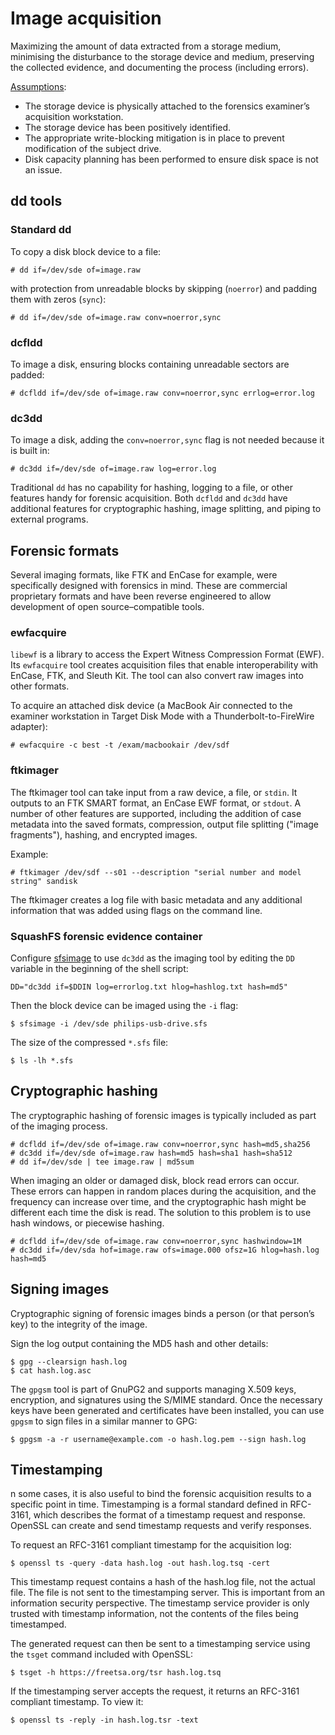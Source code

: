 # Image acquisition

Maximizing the amount of data extracted from a storage medium, minimising the disturbance to the storage device and medium, preserving the collected evidence, and documenting the process (including errors).

[Assumptions](preparation.md):

* The storage device is physically attached to the forensics examiner’s acquisition workstation.
* The storage device has been positively identified.
* The appropriate write-blocking mitigation is in place to prevent modification of the subject drive.
* Disk capacity planning has been performed to ensure disk space is not an issue.

## dd tools

### Standard dd

To copy a disk block device to a file:

    # dd if=/dev/sde of=image.raw

with protection from unreadable blocks by skipping (`noerror`) and padding them with zeros (`sync`):

    # dd if=/dev/sde of=image.raw conv=noerror,sync

### dcfldd

To image a disk, ensuring blocks containing unreadable sectors are padded:

    # dcfldd if=/dev/sde of=image.raw conv=noerror,sync errlog=error.log

### dc3dd

To image a disk, adding the `conv=noerror,sync` flag is not needed because it is built in:

    # dc3dd if=/dev/sde of=image.raw log=error.log

Traditional `dd` has no capability for hashing, logging to a file, or other features handy for forensic acquisition. Both `dcfldd` and `dc3dd` have additional features for cryptographic hashing, image splitting, and piping to external programs.

## Forensic formats

Several imaging formats, like FTK and EnCase for example, were specifically designed with forensics in mind. These are commercial proprietary formats and have been reverse engineered to allow development of open source–compatible tools.

### ewfacquire

`libewf` is a library to access the Expert Witness Compression Format (EWF). Its `ewfacquire` tool creates acquisition files that enable interoperability with EnCase, FTK, and Sleuth Kit. The tool can also convert raw images into other formats.

To acquire an attached disk device (a MacBook Air connected to the examiner workstation in Target Disk Mode with a Thunderbolt-to-FireWire adapter):

```text
# ewfacquire -c best -t /exam/macbookair /dev/sdf
```

### ftkimager

The ftkimager tool can take input from a raw device, a file, or `stdin`. It outputs to an FTK SMART format, an EnCase EWF format, or `stdout`. A number of other features are supported, including the addition of case metadata into the saved formats, compression, output file splitting ("image fragments"), hashing, and encrypted images.

Example:

```text
# ftkimager /dev/sdf --s01 --description "serial number and model string" sandisk
```

The ftkimager creates a log file with basic metadata and any additional information that was added using flags on the command line.

### SquashFS forensic evidence container

Configure [sfsimage](testlab:docs/dfir/squashfs) to use `dc3dd` as the imaging tool by editing the `DD` variable in the beginning of the shell script:

    DD="dc3dd if=$DDIN log=errorlog.txt hlog=hashlog.txt hash=md5"

Then the block device can be imaged using the `-i` flag:

    $ sfsimage -i /dev/sde philips-usb-drive.sfs

The size of the compressed `*.sfs` file:

    $ ls -lh *.sfs

## Cryptographic hashing

The cryptographic hashing of forensic images is typically included as part of the imaging process.

    # dcfldd if=/dev/sde of=image.raw conv=noerror,sync hash=md5,sha256
    # dc3dd if=/dev/sde of=image.raw hash=md5 hash=sha1 hash=sha512
    # dd if=/dev/sde | tee image.raw | md5sum

When imaging an older or damaged disk, block read errors can occur. These errors can happen in random places during the acquisition, and the frequency can increase over time, and the cryptographic hash might be different each time the disk is read. The solution to this problem is to use hash windows, or piecewise hashing.

    # dcfldd if=/dev/sde of=image.raw conv=noerror,sync hashwindow=1M
    # dc3dd if=/dev/sda hof=image.raw ofs=image.000 ofsz=1G hlog=hash.log hash=md5

## Signing images

Cryptographic signing of forensic images binds a person (or that person’s key) to the integrity of the image.

Sign the log output containing the MD5 hash and other details:

    $ gpg --clearsign hash.log
    $ cat hash.log.asc

The `gpgsm` tool is part of GnuPG2 and supports managing X.509 keys, encryption, and signatures using the S/MIME standard. Once the necessary keys have been generated and certificates have been installed, you can use `gpgsm` to sign files in a similar manner to GPG:

    $ gpgsm -a -r username@example.com -o hash.log.pem --sign hash.log

## Timestamping

n some cases, it is also useful to bind the forensic acquisition results to a specific point in time. Timestamping is a formal standard defined in RFC-3161, which describes the format of a timestamp request and response. OpenSSL can create and send timestamp requests and verify responses.

To request an RFC-3161 compliant timestamp for the acquisition log:

    $ openssl ts -query -data hash.log -out hash.log.tsq -cert

This timestamp request contains a hash of the hash.log file, not the actual file. The file is not sent to the timestamping server. This is important from an information security perspective. The timestamp service provider is only trusted with timestamp information, not the contents of the files being timestamped.

The generated request can then be sent to a timestamping service using the `tsget` command included with OpenSSL:

    $ tsget -h https://freetsa.org/tsr hash.log.tsq

If the timestamping server accepts the request, it returns an RFC-3161 compliant timestamp. To view it:

    $ openssl ts -reply -in hash.log.tsr -text

